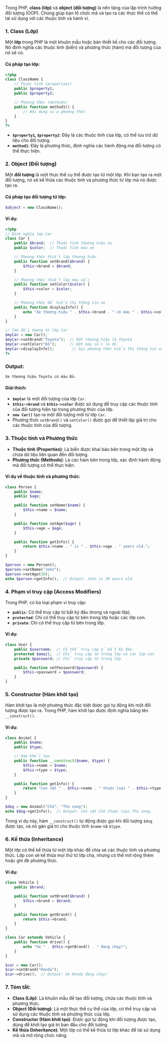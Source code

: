 Trong PHP, **class (lớp)** và **object (đối tượng)** là nền tảng của lập trình hướng đối tượng (OOP). Chúng giúp bạn tổ chức mã và tạo ra các thực thể có thể tái sử dụng với các thuộc tính và hành vi.

### 1. **Class (Lớp)**

Một **lớp** trong PHP là một khuôn mẫu hoặc bản thiết kế cho các đối tượng. Nó định nghĩa các thuộc tính (biến) và phương thức (hàm) mà đối tượng của nó sẽ có.

#### Cú pháp tạo lớp:

```php
<?php
class ClassName {
    // Thuộc tính (properties)
    public $property1;
    public $property2;

    // Phương thức (methods)
    public function method1() {
        // Nội dung của phương thức
    }
}
?>
```

- **`$property1`, `$property2`**: Đây là các thuộc tính của lớp, có thể lưu trữ dữ liệu cho đối tượng.
- **`method1`**: Đây là phương thức, định nghĩa các hành động mà đối tượng có thể thực hiện.

### 2. **Object (Đối tượng)**

Một **đối tượng** là một thực thể cụ thể được tạo từ một lớp. Khi bạn tạo ra một đối tượng, nó sẽ kế thừa các thuộc tính và phương thức từ lớp mà nó được tạo ra.

#### Cú pháp tạo đối tượng từ lớp:

```php
$object = new ClassName();
```

#### Ví dụ:

```php
<?php
// Định nghĩa lớp Car
class Car {
    public $brand;  // Thuộc tính thương hiệu xe
    public $color;  // Thuộc tính màu xe

    // Phương thức thiết lập thương hiệu
    public function setBrand($brand) {
        $this->brand = $brand;
    }

    // Phương thức thiết lập màu sắc
    public function setColor($color) {
        $this->color = $color;
    }

    // Phương thức để hiển thị thông tin xe
    public function displayInfo() {
        echo "Xe thương hiệu " . $this->brand . " có màu " . $this->color . ".";
    }
}

// Tạo đối tượng từ lớp Car
$myCar = new Car();
$myCar->setBrand("Toyota");  // Đặt thương hiệu là Toyota
$myCar->setColor("Đỏ");      // Đặt màu sắc là đỏ
$myCar->displayInfo();        // Gọi phương thức hiển thị thông tin xe
?>
```

### Output:
```
Xe thương hiệu Toyota có màu Đỏ.
```

#### Giải thích:
- **`$myCar`** là một đối tượng của lớp `Car`.
- **`$this->brand`** và **`$this->color`** được sử dụng để truy cập các thuộc tính của đối tượng hiện tại trong phương thức của lớp.
- **`new Car()`** tạo ra một đối tượng mới từ lớp `Car`.
- Phương thức `setBrand()` và `setColor()` được gọi để thiết lập giá trị cho các thuộc tính của đối tượng.

### 3. **Thuộc tính và Phương thức**
- **Thuộc tính (Properties)**: Là biến được khai báo bên trong một lớp và chứa dữ liệu liên quan đến đối tượng.
- **Phương thức (Methods)**: Là các hàm bên trong lớp, xác định hành động mà đối tượng có thể thực hiện.

#### Ví dụ về thuộc tính và phương thức:
```php
class Person {
    public $name;
    public $age;

    public function setName($name) {
        $this->name = $name;
    }

    public function setAge($age) {
        $this->age = $age;
    }

    public function getInfo() {
        return $this->name . " is " . $this->age . " years old.";
    }
}

$person = new Person();
$person->setName("John");
$person->setAge(30);
echo $person->getInfo();  // Output: John is 30 years old.
```

### 4. **Phạm vi truy cập (Access Modifiers)**

Trong PHP, có ba loại phạm vi truy cập:
- **`public`**: Có thể truy cập từ bất kỳ đâu (trong và ngoài lớp).
- **`protected`**: Chỉ có thể truy cập từ bên trong lớp hoặc các lớp con.
- **`private`**: Chỉ có thể truy cập từ bên trong lớp.

#### Ví dụ:
```php
class User {
    public $username;  // Có thể truy cập ở bất kỳ đâu
    protected $email;  // Chỉ truy cập từ trong lớp và các lớp con
    private $password; // Chỉ truy cập từ trong lớp

    public function setPassword($password) {
        $this->password = $password;
    }
}
```

### 5. **Constructor (Hàm khởi tạo)**

Hàm khởi tạo là một phương thức đặc biệt được gọi tự động khi một đối tượng được tạo ra. Trong PHP, hàm khởi tạo được định nghĩa bằng tên `__construct()`.

#### Ví dụ:
```php
class Animal {
    public $name;
    public $type;

    // Hàm khởi tạo
    public function __construct($name, $type) {
        $this->name = $name;
        $this->type = $type;
    }

    public function getInfo() {
        return "Con vật " . $this->name . " thuộc loại " . $this->type . ".";
    }
}

$dog = new Animal("Chó", "Thú cưng");
echo $dog->getInfo();  // Output: Con vật Chó thuộc loại Thú cưng.
```

Trong ví dụ này, hàm `__construct()` tự động được gọi khi đối tượng `$dog` được tạo, và nó gán giá trị cho thuộc tính `$name` và `$type`.

### 6. **Kế thừa (Inheritance)**

Một lớp có thể kế thừa từ một lớp khác để chia sẻ các thuộc tính và phương thức. Lớp con sẽ kế thừa mọi thứ từ lớp cha, nhưng có thể mở rộng thêm hoặc ghi đè phương thức.

#### Ví dụ:
```php
class Vehicle {
    public $brand;

    public function setBrand($brand) {
        $this->brand = $brand;
    }

    public function getBrand() {
        return $this->brand;
    }
}

class Car extends Vehicle {
    public function drive() {
        echo "Xe " . $this->getBrand() . " đang chạy!";
    }
}

$car = new Car();
$car->setBrand("Honda");
$car->drive();  // Output: Xe Honda đang chạy!
```

### 7. **Tóm tắt**:
- **Class (Lớp)**: Là khuôn mẫu để tạo đối tượng, chứa các thuộc tính và phương thức.
- **Object (Đối tượng)**: Là một thực thể cụ thể của lớp, có thể truy cập và sử dụng các thuộc tính và phương thức của lớp.
- **Constructor (Hàm khởi tạo)**: Được gọi tự động khi đối tượng được tạo, dùng để khởi tạo giá trị ban đầu cho đối tượng.
- **Kế thừa (Inheritance)**: Một lớp có thể kế thừa từ lớp khác để tái sử dụng mã và mở rộng chức năng.
